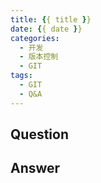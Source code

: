 ```yaml
---
title: {{ title }}
date: {{ date }}
categories:
  - 开发
  - 版本控制
  - GIT
tags:
  - GIT
  - Q&A
---
```

## Question



## Answer

